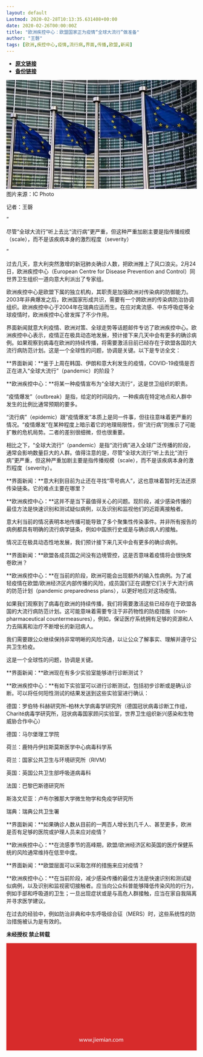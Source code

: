 ```yaml
---
layout: default
Lastmod: 2020-02-28T10:13:35.631408+00:00
date: 2020-02-26T00:00:00Z
title: "欧洲疾控中心：欧盟国家正为疫情“全球大流行”做准备"
author: "王磬"
tags: [欧洲,疾控中心,疫情,流行病,界面,传播,欧盟,新闻]
---
```


* [**原文链接**](https://mp.weixin.qq.com/s/rLbn6iS_e36tG2bVhVZjeg)
* [**备份链接**](http://archive.today/CMdv0)


![](/images/post/2587364dca17eb2ac6b798b0198fa52e.jpg)图片来源：IC Photo

记者：王磬

“

  

尽管“全球大流行”听上去比“流行病”更严重，但这种严重加剧主要是指传播规模（scale），而不是该疾病本身的激烈程度（severity）

  

”

过去几天，意大利突然激增的新冠肺炎确诊人数，把欧洲推上了风口浪尖。2月24日，欧洲疾控中心（European Centre for Disease Prevention and Control）同世界卫生组织一道向意大利派出了专家组。  

欧洲疾控中心是欧盟下属的独立机构，其职责是加强欧洲对传染病的防御能力。2003年非典爆发之后，欧洲国家形成共识，需要有一个跨欧洲的传染病防治协调组织。欧洲疾控中心于2004年在瑞典应运而生。在应对禽流感、中东呼吸症等全球疫情时，欧洲疾控中心曾发挥了不少作用。

界面新闻就意大利疫情、欧洲对策、全球走势等话题邮件专访了欧洲疾控中心。欧洲疾控中心表示，疫情正在极具动态地发展，预计接下来几天中会有更多的确诊病例。如果观察到病毒在欧洲的持续传播，将需要激活目前已经存在于欧盟各国的大流行病防范计划。这是一个全球性的问题，协调是关键。以下是专访全文：

**界面新闻：**鉴于上周在韩国、伊朗和意大利发生的疫情，COVID-19疫情是否正在进入“全球大流行”（pandemic）的阶段？

**欧洲疾控中心：**将某一种疫情宣布为“全球大流行”，这是世卫组织的职责。

“疫情爆发”（outbreak）是指，给定的时间段内，一种疾病在特定地点和人群中发生的比例比通常预期的要多。

“流行病”（epidemic）跟“疫情爆发”本质上是同一件事，但往往意味着更严重的情况。“疫情爆发”在某种程度上暗示着它的地理局限性，但“流行病”则推示了可能扩散的危机局势。二者的差别很细微，但也很重要。

相比之下，“全球大流行”（pandemic）是指“流行病”进入全球广泛传播的阶段，通常会影响数量巨大的人群。值得注意的是，尽管“全球大流行”听上去比“流行病”更严重，但这种严重加剧主要是指传播规模（scale），而不是该疾病本身的激烈程度（severity）。

**界面新闻：**意大利到目前为止还在寻找“零号病人”，这也意味着暂时无法还原传染链条。它的难点主要在哪里？

**欧洲疾控中心：**这并不是当下最值得关心的问题。现阶段，减少感染传播的最佳方法是快速识别和测试疑似病例，以及识别和监视他们的近距离接触者。

意大利当前的情况表明本地传播可能导致了多个聚集性传染事件。并非所有报告的病例都具有明确的流行病学链条，例如中国旅行史或是与确诊病人的接触。

情况正在极具动态性地发展，我们预计接下来几天中会有更多的确诊病例。

**界面新闻：**欧盟各成员国之间没有边境管控，这是否意味着疫情将会很快席卷欧洲？

**欧洲疾控中心：**在当前的阶段，欧洲可能会出现额外的输入性病例。为了减轻疫情在欧盟/欧洲经济区内部传播的风险，成员国们正在调整它们关于大流行病的防范计划（pandemic preparedness plans），以更好地应对这场疫情。

如果我们观察到了病毒在欧洲的持续传播，我们将需要激活这些已经存在于欧盟各国的大流行病防范计划。这可能意味着需要专注于非药物性的防疫措施（non-pharmaceutical countermeasures），例如，保证医疗系统拥有足够的资源和人力去隔离和治疗不断增长的新冠病人。

我们需要跟公众继续保持非常明晰的风险沟通，以让公众了解事实、理解并遵守公共卫生检疫。

这是一个全球性的问题，协调是关键。

**界面新闻：**欧洲现在有多少实验室能够进行诊断测试？

**欧洲疾控中心：**有如下实验室可以进行诊断测试，包括初步诊断或是确认诊断。可以将任何阳性测试的结果发送到这些实验室进行确认：

德国：罗伯特·科赫研究所–柏林大学病毒学研究所（德国冠状病毒诊断工作组，Charité病毒学研究所，冠状病毒国家顾问实验室，世界卫生组织新兴感染和生物威胁合作中心）

德国：马尔堡理工学院

荷兰：鹿特丹伊拉斯莫斯医学中心病毒科学系

荷兰：国家公共卫生与环境研究所（RIVM）

英国：英国公共卫生部呼吸道病毒科

法国：巴黎巴斯德研究所

斯洛文尼亚：卢布尔雅那大学微生物学和免疫学研究所

瑞典：瑞典公共卫生署

**界面新闻：**如果确诊人数从目前的一两百人增长到几千人、甚至更多，欧洲是否有足够的医院或护理人员来应对疫情？

**欧洲疾控中心：**在流感季节的高峰期，欧盟/欧洲经济区和英国的医疗保健系统的风险通常维持在低至中度。

**界面新闻：**欧盟层面可以采取怎样的措施来应对疫情？

**欧洲疾控中心：**在当前阶段，减少感染传播的最佳方法是快速识别和测试疑似病例，以及识别和监视密切接触者。应当向公众科普能够降低传染风险的行为，例如手部和呼吸道的卫生；一旦出现症状或是与高危人群接触，应当在家自我隔离并寻求医学建议。

在过去的经验中，例如防治非典和中东呼吸综合征（MERS）时，这些系统性的防治措施被认为是有效的。

  

**未经授权 禁止转载**

  

  

![](/images/post/3ef9527fd7edfb43b0c70486c7a956af.jpg)

